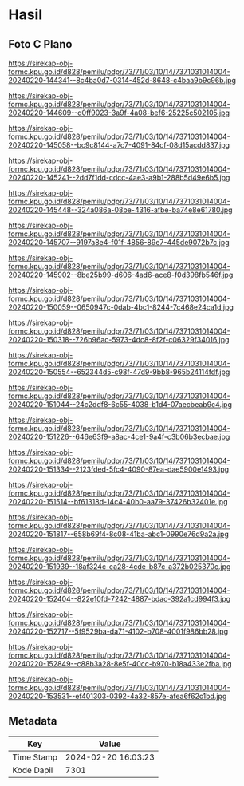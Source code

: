 # Hasil

## Foto C Plano

https://sirekap-obj-formc.kpu.go.id/d828/pemilu/pdpr/73/71/03/10/14/7371031014004-20240220-144341--8c4ba0d7-0314-452d-8648-c4baa9b9c96b.jpg

https://sirekap-obj-formc.kpu.go.id/d828/pemilu/pdpr/73/71/03/10/14/7371031014004-20240220-144609--d0ff9023-3a9f-4a08-bef6-25225c502105.jpg

https://sirekap-obj-formc.kpu.go.id/d828/pemilu/pdpr/73/71/03/10/14/7371031014004-20240220-145058--bc9c8144-a7c7-4091-84cf-08d15acdd837.jpg

https://sirekap-obj-formc.kpu.go.id/d828/pemilu/pdpr/73/71/03/10/14/7371031014004-20240220-145241--2dd7f1dd-cdcc-4ae3-a9b1-288b5d49e6b5.jpg

https://sirekap-obj-formc.kpu.go.id/d828/pemilu/pdpr/73/71/03/10/14/7371031014004-20240220-145448--324a086a-08be-4316-afbe-ba74e8e61780.jpg

https://sirekap-obj-formc.kpu.go.id/d828/pemilu/pdpr/73/71/03/10/14/7371031014004-20240220-145707--9197a8e4-f01f-4856-89e7-445de9072b7c.jpg

https://sirekap-obj-formc.kpu.go.id/d828/pemilu/pdpr/73/71/03/10/14/7371031014004-20240220-145902--8be25b99-d606-4ad6-ace8-f0d398fb546f.jpg

https://sirekap-obj-formc.kpu.go.id/d828/pemilu/pdpr/73/71/03/10/14/7371031014004-20240220-150059--0650947c-0dab-4bc1-8244-7c468e24ca1d.jpg

https://sirekap-obj-formc.kpu.go.id/d828/pemilu/pdpr/73/71/03/10/14/7371031014004-20240220-150318--726b96ac-5973-4dc8-8f2f-c06329f34016.jpg

https://sirekap-obj-formc.kpu.go.id/d828/pemilu/pdpr/73/71/03/10/14/7371031014004-20240220-150554--652344d5-c98f-47d9-9bb8-965b24114fdf.jpg

https://sirekap-obj-formc.kpu.go.id/d828/pemilu/pdpr/73/71/03/10/14/7371031014004-20240220-151044--24c2ddf8-6c55-4038-b1d4-07aecbeab9c4.jpg

https://sirekap-obj-formc.kpu.go.id/d828/pemilu/pdpr/73/71/03/10/14/7371031014004-20240220-151226--646e63f9-a8ac-4ce1-9a4f-c3b06b3ecbae.jpg

https://sirekap-obj-formc.kpu.go.id/d828/pemilu/pdpr/73/71/03/10/14/7371031014004-20240220-151334--2123fded-5fc4-4090-87ea-dae5900e1493.jpg

https://sirekap-obj-formc.kpu.go.id/d828/pemilu/pdpr/73/71/03/10/14/7371031014004-20240220-151514--bf61318d-14c4-40b0-aa79-37426b32401e.jpg

https://sirekap-obj-formc.kpu.go.id/d828/pemilu/pdpr/73/71/03/10/14/7371031014004-20240220-151817--658b69f4-8c08-41ba-abc1-0990e76d9a2a.jpg

https://sirekap-obj-formc.kpu.go.id/d828/pemilu/pdpr/73/71/03/10/14/7371031014004-20240220-151939--18af324c-ca28-4cde-b87c-a372b025370c.jpg

https://sirekap-obj-formc.kpu.go.id/d828/pemilu/pdpr/73/71/03/10/14/7371031014004-20240220-152404--822e10fd-7242-4887-bdac-392a1cd994f3.jpg

https://sirekap-obj-formc.kpu.go.id/d828/pemilu/pdpr/73/71/03/10/14/7371031014004-20240220-152717--5f9529ba-da71-4102-b708-4001f986bb28.jpg

https://sirekap-obj-formc.kpu.go.id/d828/pemilu/pdpr/73/71/03/10/14/7371031014004-20240220-152849--c88b3a28-8e5f-40cc-b970-b18a433e2fba.jpg

https://sirekap-obj-formc.kpu.go.id/d828/pemilu/pdpr/73/71/03/10/14/7371031014004-20240220-153531--ef401303-0392-4a32-857e-afea6f62c1bd.jpg


## Metadata

| Key        | Value               |
| ---------- | ------------------- |
| Time Stamp | 2024-02-20 16:03:23 |
| Kode Dapil | 7301                |



